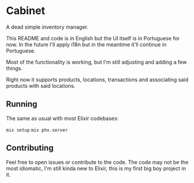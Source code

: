 # Cabinet

A dead simple inventory manager.

This README and code is in English but the UI itself is in Portuguese for now. In the future I'll apply i18n but in the meantime it'll continue in Portuguese.

Most of the functionality is working, but I'm still adjusting and adding a few things. 

Right now it supports products, locations, transactions and associating said products with said locations. 

## Running

The same as usual with most Elixir codebases:

```mix setup```
```mix phx.server```

## Contributing

Feel free to open issues or contribute to the code. The code may not be the most idiomatic, I'm still kinda new to Elixir, this is my first big boy project in it.


